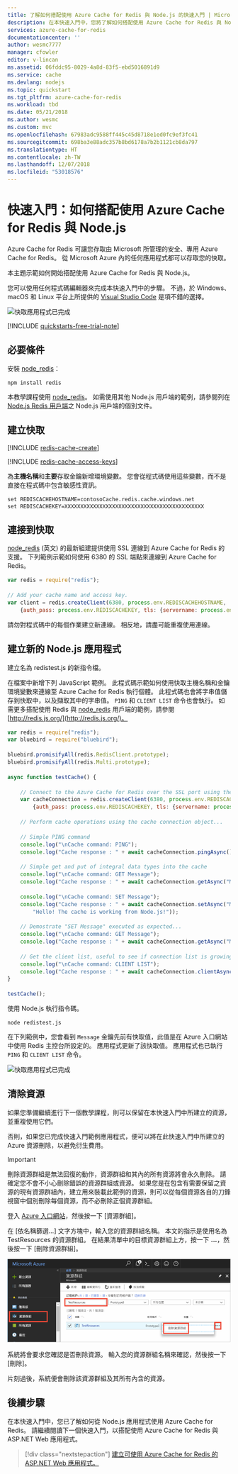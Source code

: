 ```yaml
---
title: 了解如何搭配使用 Azure Cache for Redis 與 Node.js 的快速入門 | Microsoft Docs
description: 在本快速入門中，您將了解如何搭配使用 Azure Cache for Redis 與 Node.js 和 node_redis。
services: azure-cache-for-redis
documentationcenter: ''
author: wesmc7777
manager: cfowler
editor: v-lincan
ms.assetid: 06fddc95-8029-4a8d-83f5-ebd5016891d9
ms.service: cache
ms.devlang: nodejs
ms.topic: quickstart
ms.tgt_pltfrm: azure-cache-for-redis
ms.workload: tbd
ms.date: 05/21/2018
ms.author: wesmc
ms.custom: mvc
ms.openlocfilehash: 67983adc9588ff445c45d8718e1ed0fc9ef3fc41
ms.sourcegitcommit: 698ba3e88adc357b8bd6178a7b2b1121cb8da797
ms.translationtype: HT
ms.contentlocale: zh-TW
ms.lasthandoff: 12/07/2018
ms.locfileid: "53018576"
---
```

# <a name="quickstart-how-to-use-azure-cache-for-redis-with-nodejs"></a>快速入門：如何搭配使用 Azure Cache for Redis 與 Node.js



Azure Cache for Redis 可讓您存取由 Microsoft 所管理的安全、專用 Azure Cache for Redis。 從 Microsoft Azure 內的任何應用程式都可以存取您的快取。

本主題示範如何開始搭配使用 Azure Cache for Redis 與 Node.js。 

您可以使用任何程式碼編輯器來完成本快速入門中的步驟。 不過，於 Windows、macOS 和 Linux 平台上所提供的 [Visual Studio Code](https://code.visualstudio.com/) 是項不錯的選擇。

![快取應用程式已完成](./media/cache-nodejs-get-started/cache-app-complete.png)

[!INCLUDE [quickstarts-free-trial-note](../../includes/quickstarts-free-trial-note.md)]


## <a name="prerequisites"></a>必要條件
安裝 [node_redis](https://github.com/mranney/node_redis)：

    npm install redis

本教學課程使用 [node_redis](https://github.com/mranney/node_redis)。 如需使用其他 Node.js 用戶端的範例，請參閱列在 [Node.js Redis 用戶端](http://redis.io/clients#nodejs)之 Node.js 用戶端的個別文件。


## <a name="create-a-cache"></a>建立快取
[!INCLUDE [redis-cache-create](../../includes/redis-cache-create.md)]

[!INCLUDE [redis-cache-access-keys](../../includes/redis-cache-access-keys.md)]


為**主機名稱**和**主要**存取金鑰新增環境變數。 您會從程式碼使用這些變數，而不是直接在程式碼中包含敏感性資訊。

```
set REDISCACHEHOSTNAME=contosoCache.redis.cache.windows.net
set REDISCACHEKEY=XXXXXXXXXXXXXXXXXXXXXXXXXXXXXXXXXXXXXXXXXXXX
```


## <a name="connect-to-the-cache"></a>連接到快取

[node_redis](https://github.com/mranney/node_redis) \(英文\) 的最新組建提供使用 SSL 連線到 Azure Cache for Redis 的支援。 下列範例示範如何使用 6380 的 SSL 端點來連線到 Azure Cache for Redis。 

```js
var redis = require("redis");

// Add your cache name and access key.
var client = redis.createClient(6380, process.env.REDISCACHEHOSTNAME,
    {auth_pass: process.env.REDISCACHEKEY, tls: {servername: process.env.REDISCACHEHOSTNAME}});
```

請勿對程式碼中的每個作業建立新連線。 相反地，請盡可能重複使用連線。 

## <a name="create-a-new-nodejs-app"></a>建立新的 Node.js 應用程式

建立名為 redistest.js 的新指令檔。

在檔案中新增下列 JavaScript 範例。 此程式碼示範如何使用快取主機名稱和金鑰環境變數來連線至 Azure Cache for Redis 執行個體。 此程式碼也會將字串值儲存到快取中，以及擷取其中的字串值。 `PING` 和 `CLIENT LIST` 命令也會執行。 如需更多搭配使用 Redis 與 [node_redis](https://github.com/mranney/node_redis) 用戶端的範例，請參閱 [http://redis.js.org/](http://redis.js.org/)。

```js
var redis = require("redis");
var bluebird = require("bluebird");

bluebird.promisifyAll(redis.RedisClient.prototype);
bluebird.promisifyAll(redis.Multi.prototype);

async function testCache() {

    // Connect to the Azure Cache for Redis over the SSL port using the key.
    var cacheConnection = redis.createClient(6380, process.env.REDISCACHEHOSTNAME, 
        {auth_pass: process.env.REDISCACHEKEY, tls: {servername: process.env.REDISCACHEHOSTNAME}});
        
    // Perform cache operations using the cache connection object...

    // Simple PING command
    console.log("\nCache command: PING");
    console.log("Cache response : " + await cacheConnection.pingAsync());

    // Simple get and put of integral data types into the cache
    console.log("\nCache command: GET Message");
    console.log("Cache response : " + await cacheConnection.getAsync("Message"));    

    console.log("\nCache command: SET Message");
    console.log("Cache response : " + await cacheConnection.setAsync("Message",
        "Hello! The cache is working from Node.js!"));    

    // Demostrate "SET Message" executed as expected...
    console.log("\nCache command: GET Message");
    console.log("Cache response : " + await cacheConnection.getAsync("Message"));    

    // Get the client list, useful to see if connection list is growing...
    console.log("\nCache command: CLIENT LIST");
    console.log("Cache response : " + await cacheConnection.clientAsync("LIST"));    
}

testCache();
```

使用 Node.js 執行指令碼。

```
node redistest.js
```

在下列範例中，您會看到 `Message` 金鑰先前有快取值，此值是在 Azure 入口網站中使用 Redis 主控台所設定的。 應用程式更新了該快取值。 應用程式也已執行 `PING` 和 `CLIENT LIST` 命令。

![快取應用程式已完成](./media/cache-nodejs-get-started/cache-app-complete.png)


## <a name="clean-up-resources"></a>清除資源

如果您準備繼續進行下一個教學課程，則可以保留在本快速入門中所建立的資源，並重複使用它們。

否則，如果您已完成快速入門範例應用程式，便可以將在此快速入門中所建立的 Azure 資源刪除，以避免衍生費用。 

> [!IMPORTANT]
> 刪除資源群組是無法回復的動作，資源群組和其內的所有資源將會永久刪除。 請確定您不會不小心刪除錯誤的資源群組或資源。 如果您是在包含有需要保留之資源的現有資源群組內，建立用來裝載此範例的資源，則可以從每個資源各自的刀鋒視窗中個別刪除每個資源，而不必刪除正個資源群組。
>

登入 [Azure 入口網站](https://portal.azure.com)，然後按一下 [資源群組]。

在 [依名稱篩選...] 文字方塊中，輸入您的資源群組名稱。 本文的指示是使用名為 TestResources 的資源群組。 在結果清單中的目標資源群組上方，按一下 **...**，然後按一下 [刪除資源群組]。

![刪除](./media/cache-nodejs-get-started/cache-delete-resource-group.png)

系統將會要求您確認是否刪除資源。 輸入您的資源群組名稱來確認，然後按一下 [刪除]。

片刻過後，系統便會刪除該資源群組及其所有內含的資源。



## <a name="next-steps"></a>後續步驟

在本快速入門中，您已了解如何從 Node.js 應用程式使用 Azure Cache for Redis。 請繼續閱讀下一個快速入門，以搭配使用 Azure Cache for Redis 與 ASP.NET Web 應用程式。

> [!div class="nextstepaction"]
> [建立可使用 Azure Cache for Redis 的 ASP.NET Web 應用程式。](./cache-web-app-howto.md)



